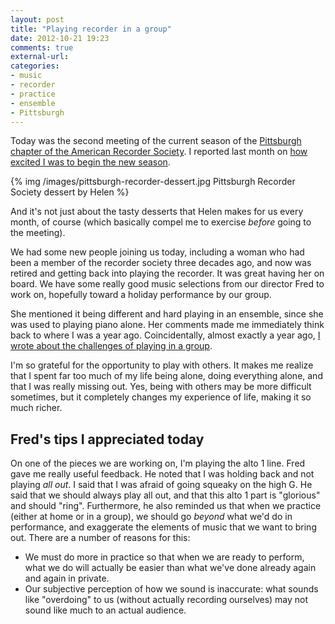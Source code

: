 ```yaml
---
layout: post
title: "Playing recorder in a group"
date: 2012-10-21 19:23
comments: true
external-url: 
categories: 
- music
- recorder
- practice
- ensemble
- Pittsburgh
---
```

Today was the second meeting of the current season of the [Pittsburgh chapter of the American Recorder Society](http://www.andrew.cmu.edu/user/lukas/pcars/Welcome.html). I reported last month on [how excited I was to begin the new season](/blog/2012/09/16/excited-by-the-new-season-of-the-pittsburgh-recorder-society/).

{% img /images/pittsburgh-recorder-dessert.jpg Pittsburgh Recorder Society dessert by Helen %}

And it's not just about the tasty desserts that Helen makes for us every month, of course (which basically compel me to exercise *before* going to the meeting).

We had some new people joining us today, including a woman who had been a member of the recorder society three decades ago, and now was retired and getting back into playing the recorder. It was great having her on board. We have some really good music selections from our director Fred to work on, hopefully toward a holiday performance by our group.

She mentioned it being different and hard playing in an ensemble, since she was used to playing piano alone. Her comments made me immediately think back to where I was a year ago. Coincidentally, almost exactly a year ago, [I wrote about the challenges of playing in a group](/blog/2011/10/30/harder-to-play-in-a-group-than-alone/).

I'm so grateful for the opportunity to play with others. It makes me realize that I spent far too much of my life being alone, doing everything alone, and that I was really missing out. Yes, being with others may be more difficult sometimes, but it completely changes my experience of life, making it so much richer.

## Fred's tips I appreciated today

On one of the pieces we are working on, I'm playing the alto 1 line. Fred gave me really useful feedback. He noted that I was holding back and not playing *all out*. I said that I was afraid of going squeaky on the high G. He said that we should always play all out, and that this alto 1 part is "glorious" and should "ring". Furthermore, he also reminded us that when we practice (either at home or in a group), we should go *beyond* what we'd do in performance, and exaggerate the elements of music that we want to bring out. There are a number of reasons for this:

- We must do more in practice so that when we are ready to perform, what we do will actually be easier than what we've done already again and again in private.
- Our subjective perception of how we sound is inaccurate: what sounds like "overdoing" to us (without actually recording ourselves) may not sound like much to an actual audience.
